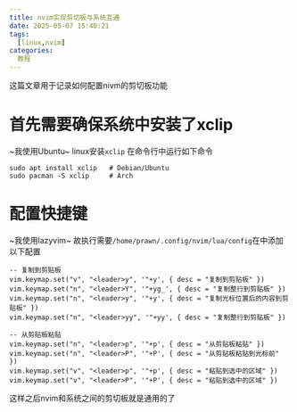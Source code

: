 ```yaml
---
title: nvim实现剪切板与系统互通
date: 2025-05-07 15:40:21
tags:
  [linux,nvim]
categories:
  教程
---
```


这篇文章用于记录如何配置nivm的剪切板功能

<!-- more -->

# 首先需要确保系统中安装了xclip
~我使用Ubuntu~
linux安装`xclip`
在命令行中运行如下命令
```
sudo apt install xclip   # Debian/Ubuntu
sudo pacman -S xclip     # Arch
```

# 配置快捷键
~我使用lazyvim~
故执行需要`/home/prawn/.config/nvim/lua/config`在中添加以下配置
```
-- 复制到剪贴板
vim.keymap.set("v", "<leader>y", '"+y', { desc = "复制到剪贴板" })
vim.keymap.set("n", "<leader>Y", '"+yg_', { desc = "复制整行到剪贴板" })
vim.keymap.set("n", "<leader>y", '"+y', { desc = "复制光标位置后的内容到剪贴板" })
vim.keymap.set("n", "<leader>yy", '"+yy', { desc = "复制整行到剪贴板" })

-- 从剪贴板粘贴
vim.keymap.set("n", "<leader>p", '"+p', { desc = "从剪贴板粘贴" })
vim.keymap.set("n", "<leader>P", '"+P', { desc = "从剪贴板粘贴到光标前" })
vim.keymap.set("v", "<leader>p", '"+p', { desc = "粘贴到选中的区域" })
vim.keymap.set("v", "<leader>P", '"+P', { desc = "粘贴到选中的区域" })
```

这样之后nvim和系统之间的剪切板就是通用的了

